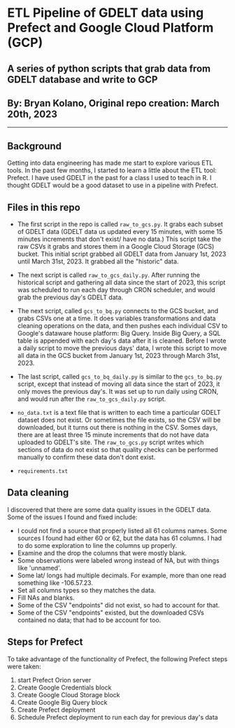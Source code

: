 # ETL Pipeline of GDELT data using Prefect and Google Cloud Platform (GCP)
## A series of python scripts that grab data from GDELT database and write to GCP
## By: Bryan Kolano, Original repo creation: March 20th, 2023


***

## Background
Getting into data engineering has made me start to explore various ETL tools.  In the past few months, I started to learn a little about the ETL tool: Prefect.  I have used GDELT in the past for a class I used to teach in R.  I thought GDELT would be a good dataset to use in a pipeline with Prefect.

## Files in this repo
- The first script in the repo is called `raw_to_gcs.py`.  It grabs each subset of GDELT data (GDELT data us updated every 15 minutes, with some 15 minutes increments that don't exist/ have no data.)  This script take the raw CSVs it grabs and stores them in a Google Cloud Storage (GCS) bucket.  This initial script grabbed all GDELT data from January 1st, 2023 until March 31st, 2023.  It grabbed all the "historic" data.

- The next script is called `raw_to_gcs_daily.py`.  After running the historical script and gathering all data since the start of 2023, this script was scheduled to run each day through CRON scheduler, and would grab the previous day's GDELT data.


- The next script, called `gcs_to_bq.py` connects to the GCS bucket, and grabs CSVs one at a time.  It does variables transformations and data cleaning operations on the data, and then pushes each individual CSV to Google's dataware house platform: Big Query.  Inside Big Query, a SQL table is appended with each day's data after it is cleaned.  Before I wrote a daily script to move the previous days' data, I wrote this script to move all data in the GCS bucket from January 1st, 2023 through March 31st, 2023.  

- The last script, called `gcs_to_bq_daily.py` is similar to the `gcs_to_bq.py` script, except that instead of moving all data since the start of 2023, it only moves the previous day's.  It was set up to run daily using CRON, and would run after the `raw_to_gcs_daily.py` script. 


- `no_data.txt`  is a text file that is written to each time a particular GDELT dataset does not exist.  Or sometimes the file exists, so the CSV will be downloaded, but it turns out there is nothing in the CSV.  Somes days, there are at least three 15 minute increments that do not have data uploaded to GDELT's site.  The `raw_to_gcs.py` script writes which sections of data do not exist so that quality checks can be performed manually to confirm these data don't dont exist.

- `requirements.txt`

## Data cleaning
I discovered that there are some data quality issues in the GDELT data.  Some of the issues I found and fixed include:

* I could not find a source that properly listed all 61 columns names.  Some sources I found had either 60 or 62, but the data has 61 columns.  I had to do some exploration to line the columns up properly.
* Examine and the drop the columns that were mostly blank.
* Some observations were labeled wrong instead of NA, but with things like 'unnamed'.
* Some lat/ longs had multiple decimals.  For example, more than one read something like -106.57.23.
* Set all columns types so they matches the data.
* Fill NAs and blanks.
* Some of the CSV "endpoints" did not exist, so had to account for that.
* Some of the CSV "endpoints" existed, but the downloaded CSVs contained no data; that had to be account for too.

## Steps for Prefect

To take advantage of the functionality of Prefect, the following Prefect steps were taken: 
1. start Prefect Orion server
2. Create Google Credentials block
3. Create Google Cloud Storage block
4. Create Google Big Query block
5. Create Prefect deployment
6. Schedule Prefect deployment to run each day for previous day's data
